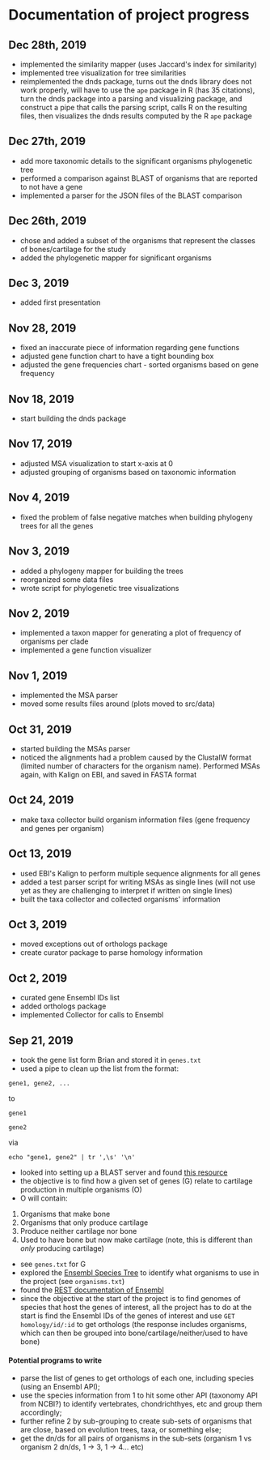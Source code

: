 # Documentation of project progress

## Dec 28th, 2019
- implemented the similarity mapper (uses Jaccard's index for similarity)
- implemented tree visualization for tree similarities 
- reimplemented the dnds package, turns out the dnds library does not work properly, will have to use the 
`ape` package in R (has 35 citations), turn the dnds package into a parsing and visualizing package, and
construct a pipe that calls the parsing script, calls R on the resulting files, then visualizes the dnds results
computed by the R `ape` package

## Dec 27th, 2019
- add more taxonomic details to the significant organisms phylogenetic tree
- performed a comparison against BLAST of organisms that are reported to not have a gene
- implemented a parser for the JSON files of the BLAST comparison

## Dec 26th, 2019
- chose and added a subset of the organisms that represent the classes of bones/cartilage for the study
- added the phylogenetic mapper for significant organisms

## Dec 3, 2019
- added first presentation

## Nov 28, 2019
- fixed an inaccurate piece of information regarding gene functions
- adjusted gene function chart to have a tight bounding box
- adjusted the gene frequencies chart - sorted organisms based on gene frequency 

## Nov 18, 2019
- start building the dnds package

## Nov 17, 2019
- adjusted MSA visualization to start x-axis at 0
- adjusted grouping of organisms based on taxonomic information

## Nov 4, 2019
- fixed the problem of false negative matches when building phylogeny trees for all the genes

## Nov 3, 2019
- added a phylogeny mapper for building the trees
- reorganized some data files
- wrote script for phylogenetic tree visualizations

## Nov 2, 2019
- implemented a taxon mapper for generating a plot of frequency of organisms per clade
- implemented a gene function visualizer

## Nov 1, 2019
- implemented the MSA parser
- moved some results files around (plots moved to src/data)

## Oct 31, 2019
- started building the MSAs parser
- noticed the alignments had a problem caused by the ClustalW format (limited number of characters for the organism 
name). Performed MSAs again, with Kalign on EBI, and saved in FASTA format 

## Oct 24, 2019
- make taxa collector build organism information files (gene frequency and genes per organism)

## Oct 13, 2019
- used EBI's Kalign to perform multiple sequence alignments for all genes
- added a test parser script for writing MSAs as single lines (will not use yet as they are challenging to interpret if 
written on single lines)
- built the taxa collector and collected organisms' information

## Oct 3, 2019
- moved exceptions out of orthologs package
- create curator package to parse homology information

## Oct 2, 2019
- curated gene Ensembl IDs list
- added orthologs package
- implemented Collector for calls to Ensembl

## Sep 21, 2019
- took the gene list form Brian and stored it in `genes.txt`
- used a pipe to clean up the list from the format:

```
gene1, gene2, ...
```
to

```
gene1 

gene2
```
via 

```
echo "gene1, gene2" | tr ',\s' '\n'
``` 
- looked into setting up a BLAST server and found [this resource](https://blast.ncbi.nlm.nih.gov/Blast.cgi?CMD=Web&PAGE_TYPE=BlastDocs&DOC_TYPE=Download)
- the objective is to find how a given set of genes (G) relate to cartilage production in multiple organisms (O)
- O will contain:

1. Organisms that make bone
1. Organisms that only produce cartilage
1. Produce neither cartilage nor bone
1. Used to have bone but now make cartilage (note, this is different than *only* producing cartilage)

- see `genes.txt` for G
- explored the [Ensembl Species Tree](https://uswest.ensembl.org/info/about/speciestree.html) to identify what organisms to use in the project (see `organisms.txt`)
- found the [REST documentation of Ensembl](https://rest.ensembl.org/documentation/info/homology_ensemblgene)
- since the objective at the start of the project is to find genomes of species that host the genes of interest, all the project has to do at the start is find the Ensembl IDs of the genes of interest and use `GET homology/id/:id` to get orthologs (the response includes organisms, which can then be grouped into bone/cartilage/neither/used to have bone)

#### Potential programs to write
- parse the list of genes to get orthologs of each one, including species (using an Ensembl API);
- use the species information from 1 to hit some other API (taxonomy API from NCBI?) to identify vertebrates, chondrichthyes, etc and group them accordingly;
- further refine 2 by sub-grouping to create sub-sets of organisms that are close, based on evolution trees, taxa, or something else;
- get the dn/ds for all pairs of organisms in the sub-sets (organism 1 vs organism 2 dn/ds, 1 -> 3, 1 -> 4… etc)
